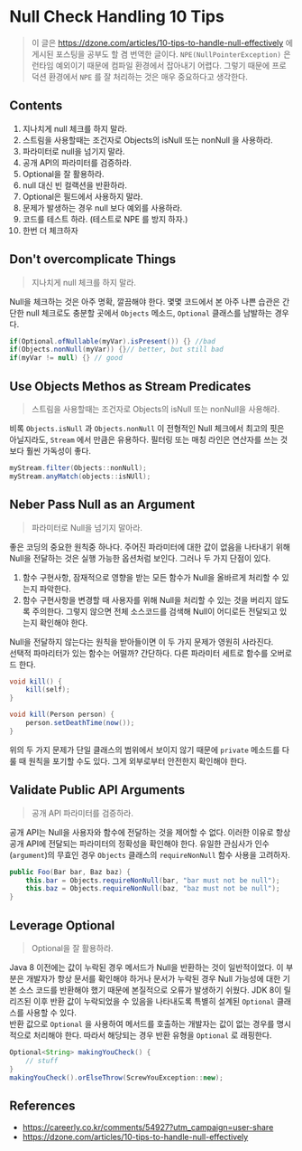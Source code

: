 # Null Check Handling 10 Tips  

> 이 글은 https://dzone.com/articles/10-tips-to-handle-null-effectively 에 게시된 포스팅을 공부도 할 겸 번역한 글이다. `NPE(NullPointerException)` 은 런타임 예외이기 때문에 컴파일 환경에서 잡아내기 어렵다. 그렇기 때문에 프로덕션 환경에서 `NPE` 를 잘 처리하는 것은 매우 중요하다고 생각한다.  

## Contents

1. 지나치게 null 체크를 하지 말라.
2. 스트림을 사용할때는 조건자로 Objects의 isNull 또는 nonNull 을 사용하라.
3. 파라미터로 null을 넘기지 말라.
4. 공개 API의 파라미터를 검증하라.
5. Optional을 잘 활용하라.
6. null 대신 빈 컬랙션을 반환하라.
7. Optional은 필드에서 사용하지 말라.
8. 문제가 발생하는 경우 null 보다 예외를 사용하라.
9. 코드를 테스트 하라. (테스트로 NPE 를 방지 하자.)
10. 한번 더 체크하자

## Don't overcomplicate Things 

> 지나치게 null 체크를 하지 말라.

Null을 체크하는 것은 아주 명확, 깔끔해야 한다. 몇몇 코드에서 본 아주 나쁜 습관은 간단한 null 체크로도 충분할 곳에서 `Objects` 메소드, `Optional` 클래스를 남발하는 경우다.  

```java
if(Optional.ofNullable(myVar).isPresent()) {} //bad
if(Objects.nonNull(myVar)) {}// better, but still bad
if(myVar != null) {} // good
```

## Use Objects Methos as Stream Predicates  

> 스트림을 사용할때는 조건자로 Objects의 isNull 또는 nonNull을 사용해라.  

비록 `Objects.isNull` 과 `Objects.nonNull` 이 전형적인 Null 체크에서 최고의 핏은 아닐지라도, `Stream` 에서 만큼은 유용하다. 필터링 또는 매칭 라인은 연산자를 쓰는 것보다 훨씬 가독성이 좋다. 

```java
myStream.filter(Objects::nonNull);
myStream.anyMatch(objects::isNUll);
```

## Neber Pass Null as an Argument

> 파라미터로 Null을 넘기지 말아라.  

좋은 코딩의 중요한 원칙중 하나다. 주어진 파라미터에 대한 값이 없음을 나타내기 위해 Null을 전달하는 것은 실행 가능한 옵션처럼 보인다. 그러나 두 가지 단점이 있다.  

1. 함수 구현사항, 잠재적으로 영향을 받는 모든 함수가 Null을 올바르게 처리할 수 있는지 파악한다. 
2. 함수 구현사항을 변경할 때 사용자를 위해 Null을 처리할 수 있는 것을 버리지 않도록 주의한다. 그렇지 않으면 전체 소스코드를 검색해 Null이 어디로든 전달되고 있는지 확인해야 한다.  

Null을 전달하지 않는다는 원칙을 받아들이면 이 두 가지 문제가 영원히 사라진다.  
선택적 파마리터가 있는 함수는 어떨까? 간단하다. 다른 파라미터 세트로 함수를 오버로드 한다.  

```java
void kill() {
    kill(self);
}

void kill(Person person) {
    person.setDeathTime(now());
}
```

위의 두 가지 문제가 단일 클래스의 범위에서 보이지 않기 때문에 `private` 메소드를 다룰 때 원칙을 포기할 수도 있다. 그게 외부로부터 안전한지 확인해야 한다.


## Validate Public API Arguments

> 공개 API 파라미터를 검증하라. 

공개 API는 Null을 사용자와 함수에 전달하는 것을 제어할 수 없다. 이러한 이유로 항상 공개 API에 전달되는 파라미터의 정확성을 확인해야 한다. 유일한 관심사가 인수(`argument`)의 무효인 경우 `Objects` 클래스의 `requireNonNull` 함수 사용을 고려하자. 

```java
public Foo(Bar bar, Baz baz) {
    this.bar = Objects.requireNonNull(bar, "bar must not be null");
    this.baz = Objects.requireNonNull(baz, "baz must not be null");
}
```

## Leverage Optional  

> Optional을 잘 활용하라.  

Java 8 이전에는 값이 누락된 경우 메서드가 Null을 반환하는 것이 일반적이었다. 
이 부분은 개발자가 항상 문서를 확인해야 하거나 문서가 누락된 경우 Null 가능성에 대한 기본 소스 코드를 반환해야 했기 때문에 본질적으로 오류가 발생하기 쉬웠다. JDK 8이 릴리즈된 이후 반환 값이 누락되었을 수 있음을 나타내도록 특별히 설계된 `Optional` 클래스를 사용할 수 있다.  
반환 값으로 `Optional` 을 사용하여 메서드를 호출하는 개발자는 값이 없는 경우를 명시적으로 처리해야 한다. 따라서 해당되는 경우 반환 유형을 `Optional` 로 래핑한다. 

```java
Optional<String> makingYouCheck() {
    // stuff
}
makingYouCheck().orElseThrow(ScrewYouException::new);
```



## References
* https://careerly.co.kr/comments/54927?utm_campaign=user-share
* https://dzone.com/articles/10-tips-to-handle-null-effectively